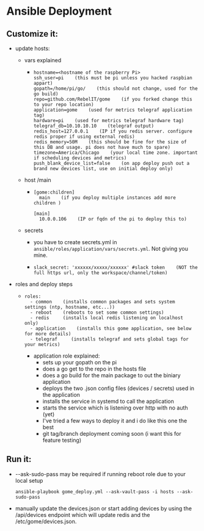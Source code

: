 # Ansible Deployment

## Customize it:
* update hosts:
   * vars explained
      * ```
        hostname=<hostname of the raspberry Pi>
        ssh_user=pi    (this must be pi unless you hacked raspbian appart)
        gopath=/home/pi/go/    (this should not change, used for the go build)
        repo=github.com/RebelIT/gome    (if you forked change this to your repo location)
        application=gome    (used for metrics telegraf application tag)
        hardware=pi    (used for metrics telegraf hardware tag)
        telegraf_db=10.10.10.10    (telegraf output)
        redis_host=127.0.0.1    (IP if you redis server. configure redis proper if using external redis)
        redis_memory=50M    (this should be fine for the size of this DB and usage. pi does not have much to spare)
        timezone=America/Chicago    (your local time zone. important if scheduling devices and metrics)
        push_blank_device_list=false    (on app deploy push out a brand new devices list, use on initial deploy only)
        ```
   
   * host /main
      * ```
        [gome:children]
          main    (if you deploy multiple instances add more children )
        
        [main]
          10.0.0.106    (IP or fqdn of the pi to deploy this to)
        ```
        
   * secrets
      * you have to create secrets.yml in `ansible/roles/application/vars/secrets.yml`. Not giving you mine. 
      * ```
        slack_secret: 'xxxxxx/xxxxx/xxxxxx' #slack token    (NOT the full https url, only the workspace/channel/token)
        ```
* roles and deploy steps
   * ```
     roles:
       - common    (installs common packages and sets system settings (ntp, hostname, etc...))
       - reboot    (reboots to set some common settings)
       - redis     (installs local redis listening on localhost only)
       - application    (installs this gome application, see below for more details)
       - telegraf     (installs telegraf and sets global tags for your metrics)
     ```
     
     * application role explained:
        * sets up your gopath on the pi
        * does a go get to the repo in the hosts file
        * does a go build for the main package to out the biniary application
        * deploys the two .json config files (devices / secrets) used in the application
        * installs the service in systemd to call the application
        * starts the service which is listening over http with no auth (yet)
        * I've tried a few ways to deploy it and i do like this one the best
        * git tag/branch deployment coming soon (i want this for feature testing)
        
## Run it:

* --ask-sudo-pass may be required if running reboot role due to your local setup
   ```
   ansible-playbook gome_deploy.yml --ask-vault-pass -i hosts --ask-sudo-pass
   ```
   
* manually update the devices.json or start adding devices by using the /api/devices endpoint which will 
update redis and the /etc/gome/devices.json. 